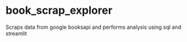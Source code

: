 # book_scrap_explorer
Scraps data from google booksapi and performs analysis  using sql and streamlit
